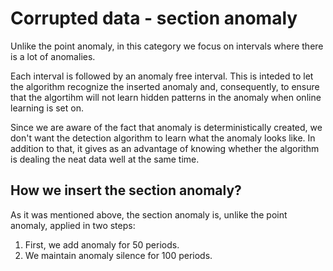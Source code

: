 # Corrupted data - section anomaly

Unlike the point anomaly, in this category we focus on intervals where there is a lot of anomalies. 

Each interval is followed by an anomaly free interval. This is inteded to let the algorithm recognize the inserted anomaly and, consequently, to ensure that the algortihm will not learn hidden patterns in the anomaly when online learning is set on. 

Since we are aware of the fact that anomaly is deterministically created, we don't want the detection algorithm to learn what the anomaly looks like. In addition to that, it gives as an advantage of knowing whether the algorithm is dealing the neat data well at the same time. 

## How we insert the section anomaly?

As it was mentioned above, the section anomaly is, unlike the point anomaly, applied in two steps:
  
  1. First, we add anomaly for 50 periods.
  2. We maintain anomaly silence for 100 periods.


